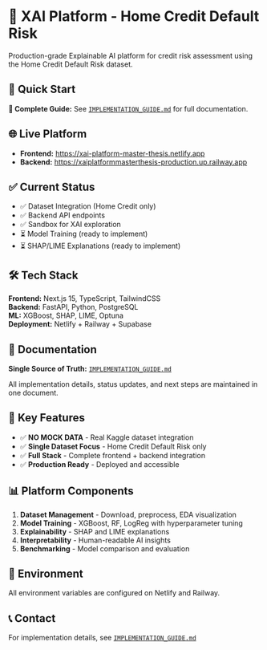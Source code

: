 # 🏦 XAI Platform - Home Credit Default Risk

Production-grade Explainable AI platform for credit risk assessment using the Home Credit Default Risk dataset.

## 🚀 Quick Start

**📖 Complete Guide:** See [`IMPLEMENTATION_GUIDE.md`](./IMPLEMENTATION_GUIDE.md) for full documentation.

## 🌐 Live Platform

- **Frontend:** https://xai-platform-master-thesis.netlify.app
- **Backend:** https://xaiplatformmasterthesis-production.up.railway.app

## ✅ Current Status

- ✅ Dataset Integration (Home Credit only)
- ✅ Backend API endpoints
- ✅ Sandbox for XAI exploration
- ⏳ Model Training (ready to implement)
- ⏳ SHAP/LIME Explanations (ready to implement)

## 🛠️ Tech Stack

**Frontend:** Next.js 15, TypeScript, TailwindCSS  
**Backend:** FastAPI, Python, PostgreSQL  
**ML:** XGBoost, SHAP, LIME, Optuna  
**Deployment:** Netlify + Railway + Supabase  

## 📝 Documentation

**Single Source of Truth:** [`IMPLEMENTATION_GUIDE.md`](./IMPLEMENTATION_GUIDE.md)

All implementation details, status updates, and next steps are maintained in one document.

## 🎯 Key Features

- ✅ **NO MOCK DATA** - Real Kaggle dataset integration
- ✅ **Single Dataset Focus** - Home Credit Default Risk only
- ✅ **Full Stack** - Complete frontend + backend integration
- ✅ **Production Ready** - Deployed and accessible

## 📊 Platform Components

1. **Dataset Management** - Download, preprocess, EDA visualization
2. **Model Training** - XGBoost, RF, LogReg with hyperparameter tuning
3. **Explainability** - SHAP and LIME explanations
4. **Interpretability** - Human-readable AI insights
5. **Benchmarking** - Model comparison and evaluation

## 🔧 Environment

All environment variables are configured on Netlify and Railway.

## 📞 Contact

For implementation details, see [`IMPLEMENTATION_GUIDE.md`](./IMPLEMENTATION_GUIDE.md)

